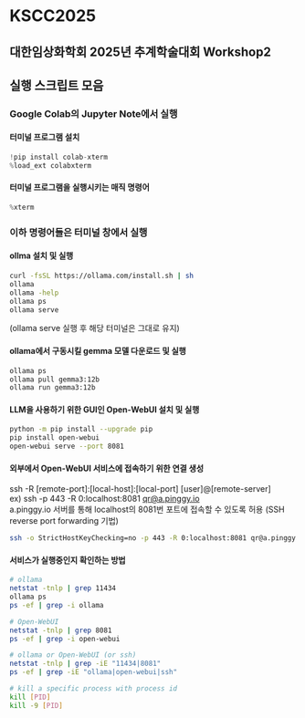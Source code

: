 # KSCC2025

## 대한임상화학회 2025년 추계학술대회 Workshop2
## 실행 스크립트 모음

### Google Colab의 Jupyter Note에서 실행

#### 터미널 프로그램 설치
```python
!pip install colab-xterm
%load_ext colabxterm
```

#### 터미널 프로그램을 실행시키는 매직 명령어
```python
%xterm
```

### 이하 명령어들은 터미널 창에서 실행

#### ollma 설치 및 실행
```bash
curl -fsSL https://ollama.com/install.sh | sh
ollama
ollama -help
ollama ps
ollama serve
```
(ollama serve 실행 후 해당 터미널은 그대로 유지)

#### ollama에서 구동시킬 gemma 모델 다운로드 및 실행
```bash
ollama ps	
ollama pull gemma3:12b
ollama run gemma3:12b
```

#### LLM을 사용하기 위한 GUI인 Open-WebUI 설치 및 실행
```bash
python -m pip install --upgrade pip
pip install open-webui
open-webui serve --port 8081
```

#### 외부에서 Open-WebUI 서비스에 접속하기 위한 연결 생성
ssh -R [remote-port]:[local-host]:[local-port] [user]@[remote-server]  
ex) ssh -p 443 -R 0:localhost:8081 qr@a.pinggy.io  
a.pinggy.io 서버를 통해 localhost의 8081번 포트에 접속할 수 있도록 허용
(SSH reverse port forwarding 기법)

```bash
ssh -o StrictHostKeyChecking=no -p 443 -R 0:localhost:8081 qr@a.pinggy.io
```

#### 서비스가 실행중인지 확인하는 방법
```bash
# ollama
netstat -tnlp | grep 11434
ollama ps
ps -ef | grep -i ollama

# Open-WebUI
netstat -tnlp | grep 8081
ps -ef | grep -i open-webui

# ollama or Open-WebUI (or ssh)
netstat -tnlp | grep -iE "11434|8081"
ps -ef | grep -iE "ollama|open-webui|ssh"

# kill a specific process with process id
kill [PID]
kill -9 [PID]
```
